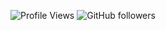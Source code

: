 ![Profile Views](https://komarev.com/ghpvc/?username=michalschiller)
![GitHub followers](https://img.shields.io/github/followers/michalschiller?style=social)
